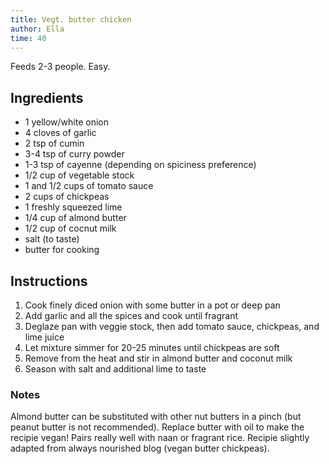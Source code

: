 ```yaml
---
title: Vegt. butter chicken
author: Ella
time: 40
---
```


Feeds 2-3 people. Easy. 

<section markdown="1">

## Ingredients

- 1 yellow/white onion
- 4 cloves of garlic
- 2 tsp of cumin
- 3-4 tsp of curry powder
- 1-3 tsp of cayenne (depending on spiciness preference)
- 1/2 cup of vegetable stock
- 1 and 1/2 cups of tomato sauce
- 2 cups of chickpeas
- 1 freshly squeezed lime
- 1/4 cup of almond butter
- 1/2 cup of cocnut milk
- salt (to taste)
- butter for cooking


</section>

## Instructions

1. Cook finely diced onion with some butter in a pot or deep pan
2. Add garlic and all the spices and cook until fragrant
3. Deglaze pan with veggie stock, then add tomato sauce, chickpeas, and lime juice
4. Let mixture simmer for 20-25 minutes until chickpeas are soft
5. Remove from the heat and stir in almond butter and coconut milk
6. Season with salt and additional lime to taste


### Notes

Almond butter can be substituted with other nut butters in a pinch (but peanut butter is not recommended). Replace butter with oil to make the recipie vegan! Pairs really well with naan or fragrant rice. Recipie slightly adapted from always nourished blog (vegan butter chickpeas). 